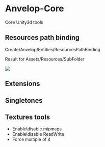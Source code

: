 # Anvelop-Core
Core Unity3d tools

## Resources path binding
  
  Create/Anvelop/Entities/ResourcesPathBinding
  
  Result for Assets/Resources/SubFolder
  
  <img src="https://api.monosnap.com/rpc/file/download?id=6rZdI6m8xjE2zb4QC2XNOkRPtN7D45">
  
## Extensions
## Singletones
  
## Textures tools

- Enable\disable mipmaps
- Enable\disable ReadWrite
- Force multiple of 4

